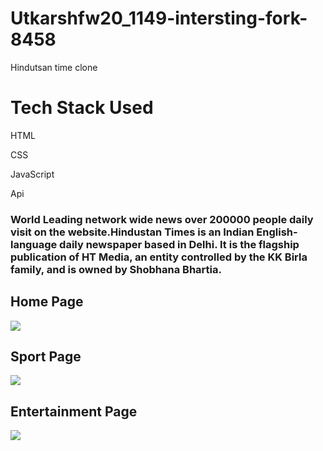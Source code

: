 # Utkarshfw20_1149-intersting-fork-8458
Hindutsan time clone
<h1>Tech Stack Used</h1>
<p>HTML</p>
<p>CSS</p>
<p>JavaScript</p>
<p>Api</p>
<h3>World Leading network wide news over 200000 people daily visit on the website.Hindustan Times is an Indian English-language daily newspaper based in Delhi. It is the flagship publication of HT Media, an entity controlled by the KK Birla family, and is owned by Shobhana Bhartia.</h3>
<h2>Home Page</h2>
<img src="https://user-images.githubusercontent.com/106021674/209839386-0379d28a-49e5-40e8-832a-3fcee94e9a34.png" />
<h2>Sport Page </h2>
<img src="https://user-images.githubusercontent.com/106021674/209839565-9d73c2c3-248e-47db-9877-34e1ba5cdcc4.png"/>
<h2>Entertainment Page</h2>
<img src="https://github.com/masai-course/utkarsh_fw20_1149/assets/106021674/d3c5b5a3-c745-49c8-bc90-b12eb163e009" />
